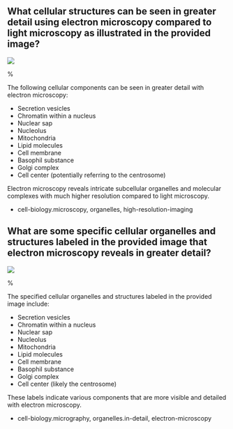 ## What cellular structures can be seen in greater detail using electron microscopy compared to light microscopy as illustrated in the provided image?

![](https://cdn.mathpix.com/cropped/2024_07_05_04e93c00f0989932db48g-1.jpg?height=1049&width=705&top_left_y=207&top_left_x=403)

%

The following cellular components can be seen in greater detail with electron microscopy:
- Secretion vesicles
- Chromatin within a nucleus
- Nuclear sap
- Nucleolus
- Mitochondria
- Lipid molecules
- Cell membrane
- Basophil substance
- Golgi complex
- Cell center (potentially referring to the centrosome)

Electron microscopy reveals intricate subcellular organelles and molecular complexes with much higher resolution compared to light microscopy.

- cell-biology.microscopy, organelles, high-resolution-imaging

## What are some specific cellular organelles and structures labeled in the provided image that electron microscopy reveals in greater detail?

![](https://cdn.mathpix.com/cropped/2024_07_05_04e93c00f0989932db48g-1.jpg?height=1049&width=705&top_left_y=207&top_left_x=403)

%

The specified cellular organelles and structures labeled in the provided image include:
- Secretion vesicles
- Chromatin within a nucleus
- Nuclear sap
- Nucleolus
- Mitochondria
- Lipid molecules
- Cell membrane
- Basophil substance
- Golgi complex
- Cell center (likely the centrosome)

These labels indicate various components that are more visible and detailed with electron microscopy.

- cell-biology.micrography, organelles.in-detail, electron-microscopy